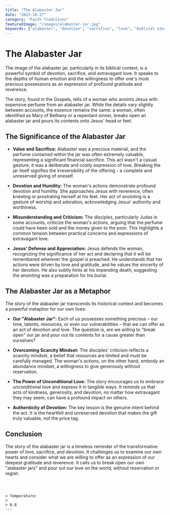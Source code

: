 ```yaml
---
title: "The Alabaster Jar"
date: "2023-10-27"
category: "Faith Traditions"
featuredImage: "/images/alabaster-jar.jpg"
keywords: ["alabaster", "devotion", "sacrifice", "love", "biblical stories"]
---
```


# The Alabaster Jar

The image of the alabaster jar, particularly in its biblical context, is a powerful symbol of devotion, sacrifice, and extravagant love. It speaks to the depths of human emotion and the willingness to offer one's most precious possessions as an expression of profound gratitude and reverence.

The story, found in the Gospels, tells of a woman who anoints Jesus with expensive perfume from an alabaster jar. While the details vary slightly between accounts, the essence remains the same: a woman, often identified as Mary of Bethany or a repentant sinner, breaks open an alabaster jar and pours its contents onto Jesus' head or feet.

## The Significance of the Alabaster Jar

- **Value and Sacrifice:** Alabaster was a precious material, and the perfume contained within the jar was often extremely valuable, representing a significant financial sacrifice. This act wasn't a casual gesture; it was a deliberate and costly expression of love. Breaking the jar itself signifies the irreversibility of the offering - a complete and unreserved giving of oneself.

- **Devotion and Humility:** The woman's actions demonstrate profound devotion and humility. She approaches Jesus with reverence, often kneeling or prostrating herself at his feet. Her act of anointing is a gesture of worship and adoration, acknowledging Jesus' authority and worthiness.

- **Misunderstanding and Criticism:** The disciples, particularly Judas in some accounts, criticize the woman's actions, arguing that the perfume could have been sold and the money given to the poor. This highlights a common tension between practical concerns and expressions of extravagant love.

- **Jesus' Defense and Appreciation:** Jesus defends the woman, recognizing the significance of her act and declaring that it will be remembered wherever the gospel is preached. He understands that her actions were driven by love and gratitude, and he values the sincerity of her devotion. He also subtly hints at his impending death, suggesting the anointing was a preparation for his burial.

## The Alabaster Jar as a Metaphor

The story of the alabaster jar transcends its historical context and becomes a powerful metaphor for our own lives:

- **Our "Alabaster Jar":** Each of us possesses something precious – our time, talents, resources, or even our vulnerabilities – that we can offer as an act of devotion and love. The question is, are we willing to "break open" our jar and pour out its contents for a cause greater than ourselves?

- **Overcoming Scarcity Mindset:** The disciples' criticism reflects a scarcity mindset, a belief that resources are limited and must be carefully managed. The woman's actions, on the other hand, embody an abundance mindset, a willingness to give generously without reservation.

- **The Power of Unconditional Love:** The story encourages us to embrace unconditional love and express it in tangible ways. It reminds us that acts of kindness, generosity, and devotion, no matter how extravagant they may seem, can have a profound impact on others.

- **Authenticity of Devotion:** The key lesson is the genuine intent behind the act. It is the heartfelt and unreserved devotion that makes the gift truly valuable, not the price tag.

## Conclusion

The story of the alabaster jar is a timeless reminder of the transformative power of love, sacrifice, and devotion. It challenges us to examine our own hearts and consider what we are willing to offer as an expression of our deepest gratitude and reverence. It calls us to break open our own "alabaster jars" and pour out our love on the world, without reservation or regret.

```



> Temperature:
>
> 0.8
---

```

